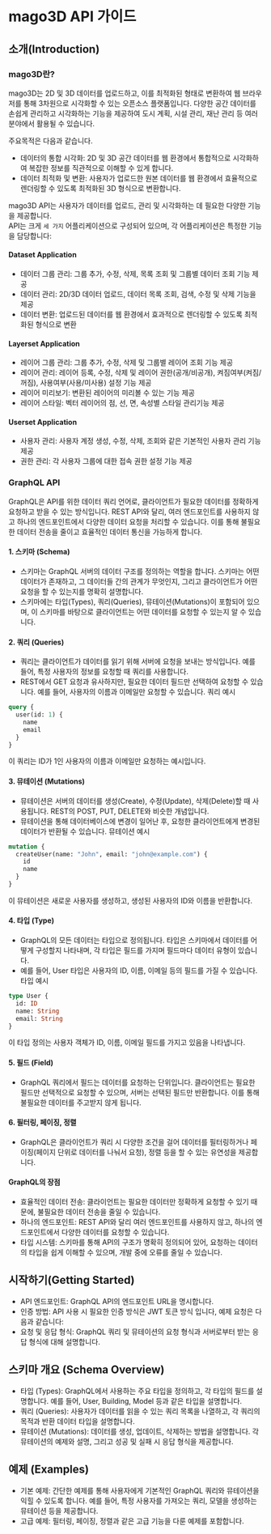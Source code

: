 # mago3D API 가이드

## 소개(Introduction)

### mago3D란?
mago3D는 2D 및 3D 데이터를 업로드하고, 이를 최적화된 형태로 변환하여 웹 브라우저를 통해 3차원으로 시각화할 수 있는 오픈소스 플랫폼입니다. 다양한 공간 데이터를 손쉽게 관리하고 시각화하는 기능을 제공하여 도시 계획, 시설 관리, 재난 관리 등 여러 분야에서 활용될 수 있습니다.

주요목적은 다음과 같습니다.

* 데이터의 통합 시각화: 2D 및 3D 공간 데이터를 웹 환경에서 통합적으로 시각화하여 복잡한 정보를 직관적으로 이해할 수 있게 합니다.
* 데이터 최적화 및 변환: 사용자가 업로드한 원본 데이터를 웹 환경에서 효율적으로 렌더링할 수 있도록 최적화된 3D 형식으로 변환합니다.

mago3D API는 사용자가 데이터를 업로드, 관리 및 시각화하는 데 필요한 다양한 기능을 제공합니다.  
API는 크게 `세 가지` 어플리케이션으로 구성되어 있으며, 각 어플리케이션은 특정한 기능을 담당합니다:

#### Dataset Application
* 데이터 그룹 관리: 그룹 추가, 수정, 삭제, 목록 조회 및 그룹별 데이터 조회 기능 제공
* 데이터 관리: 2D/3D 데이터 업로드, 데이터 목록 조회, 검색, 수정 및 삭제 기능을 제공
* 데이터 변환: 업로드된 데이터를 웹 환경에서 효과적으로 렌더링할 수 있도록 최적화된 형식으로 변환

#### Layerset Application
* 레이어 그룹 관리: 그룹 추가, 수정, 삭제 및 그룹별 레이어 조회 기능 제공
* 레이어 관리: 레이어 등록, 수정, 삭제 및 레이어 권한(공개/비공개), 켜짐여부(켜짐/꺼짐), 사용여부(사용/미사용) 설정 기능 제공 
* 레이어 미리보기: 변환된 레이어의 미리볼 수 있는 기능 제공
* 레이어 스타일: 벡터 레이어의 점, 선, 면, 속성별 스타일 관리기능 제공

#### Userset Application
* 사용자 관리: 사용자 계정 생성, 수정, 삭제, 조회와 같은 기본적인 사용자 관리 기능 제공
* 권한 관리: 각 사용자 그룹에 대한 접속 권한 설정 기능 제공

### GraphQL API
GraphQL은 API를 위한 데이터 쿼리 언어로, 클라이언트가 필요한 데이터를 정확하게 요청하고 받을 수 있는 방식입니다. REST API와 달리, 여러 엔드포인트를 사용하지 않고 하나의 엔드포인트에서 다양한 데이터 요청을 처리할 수 있습니다. 이를 통해 불필요한 데이터 전송을 줄이고 효율적인 데이터 통신을 가능하게 합니다.

#### 1. 스키마 (Schema)

* 스키마는 GraphQL 서버의 데이터 구조를 정의하는 역할을 합니다. 스키마는 어떤 데이터가 존재하고, 그 데이터들 간의 관계가 무엇인지, 그리고 클라이언트가 어떤 요청을 할 수 있는지를 명확히 설명합니다.
* 스키마에는 타입(Types), 쿼리(Queries), 뮤테이션(Mutations)이 포함되어 있으며, 이 스키마를 바탕으로 클라이언트는 어떤 데이터를 요청할 수 있는지 알 수 있습니다.

#### 2. 쿼리 (Queries)

* 쿼리는 클라이언트가 데이터를 읽기 위해 서버에 요청을 보내는 방식입니다. 예를 들어, 특정 사용자의 정보를 요청할 때 쿼리를 사용합니다.
* REST에서 GET 요청과 유사하지만, 필요한 데이터 필드만 선택하여 요청할 수 있습니다. 예를 들어, 사용자의 이름과 이메일만 요청할 수 있습니다.
쿼리 예시
```graphql
query {
  user(id: 1) {
    name
    email
  }
}
```
이 쿼리는 ID가 1인 사용자의 이름과 이메일만 요청하는 예시입니다.

#### 3. 뮤테이션 (Mutations)

* 뮤테이션은 서버의 데이터를 생성(Create), 수정(Update), 삭제(Delete)할 때 사용됩니다. REST의 POST, PUT, DELETE와 비슷한 개념입니다.
* 뮤테이션을 통해 데이터베이스에 변경이 일어난 후, 요청한 클라이언트에게 변경된 데이터가 반환될 수 있습니다.
뮤테이션 예시
```graphql
mutation {
  createUser(name: "John", email: "john@example.com") {
    id
    name
  }
}
```
이 뮤테이션은 새로운 사용자를 생성하고, 생성된 사용자의 ID와 이름을 반환합니다.

#### 4. 타입 (Type)

* GraphQL의 모든 데이터는 타입으로 정의됩니다. 타입은 스키마에서 데이터를 어떻게 구성할지 나타내며, 각 타입은 필드를 가지며 필드마다 데이터 유형이 있습니다.
* 예를 들어, User 타입은 사용자의 ID, 이름, 이메일 등의 필드를 가질 수 있습니다.
타입 예시
```graphql
type User {
  id: ID
  name: String
  email: String
}
```
이 타입 정의는 사용자 객체가 ID, 이름, 이메일 필드를 가지고 있음을 나타냅니다.

#### 5. 필드 (Field)

* GraphQL 쿼리에서 필드는 데이터를 요청하는 단위입니다. 클라이언트는 필요한 필드만 선택적으로 요청할 수 있으며, 서버는 선택된 필드만 반환합니다. 이를 통해 불필요한 데이터를 주고받지 않게 됩니다.

#### 6. 필터링, 페이징, 정렬

* GraphQL은 클라이언트가 쿼리 시 다양한 조건을 걸어 데이터를 필터링하거나 페이징(페이지 단위로 데이터를 나눠서 요청), 정렬 등을 할 수 있는 유연성을 제공합니다.

#### GraphQL의 장점
* 효율적인 데이터 전송: 클라이언트는 필요한 데이터만 정확하게 요청할 수 있기 때문에, 불필요한 데이터 전송을 줄일 수 있습니다.
* 하나의 엔드포인트: REST API와 달리 여러 엔드포인트를 사용하지 않고, 하나의 엔드포인트에서 다양한 데이터를 요청할 수 있습니다.
* 타입 시스템: 스키마를 통해 API의 구조가 명확히 정의되어 있어, 요청하는 데이터의 타입을 쉽게 이해할 수 있으며, 개발 중에 오류를 줄일 수 있습니다.

## 시작하기(Getting Started)

* API 엔드포인트: GraphQL API의 엔드포인트 URL을 명시합니다.
* 인증 방법: API 사용 시 필요한 인증 방식은 JWT 토큰 방식 입니다, 예제 요청은 다음과 같습니다:
* 요청 및 응답 형식: GraphQL 쿼리 및 뮤테이션의 요청 형식과 서버로부터 받는 응답 형식에 대해 설명합니다.

## 스키마 개요 (Schema Overview)

* 타입 (Types): GraphQL에서 사용하는 주요 타입을 정의하고, 각 타입의 필드를 설명합니다. 예를 들어, User, Building, Model 등과 같은 타입을 설명합니다.
* 쿼리 (Queries): 사용자가 데이터를 읽을 수 있는 쿼리 목록을 나열하고, 각 쿼리의 목적과 반환 데이터 타입을 설명합니다.
* 뮤테이션 (Mutations): 데이터를 생성, 업데이트, 삭제하는 방법을 설명합니다. 각 뮤테이션의 예제와 설명, 그리고 성공 및 실패 시 응답 형식을 제공합니다.

## 예제 (Examples)
* 기본 예제: 간단한 예제를 통해 사용자에게 기본적인 GraphQL 쿼리와 뮤테이션을 익힐 수 있도록 합니다. 예를 들어, 특정 사용자를 가져오는 쿼리, 모델을 생성하는 뮤테이션 등을 제공합니다.
* 고급 예제: 필터링, 페이징, 정렬과 같은 고급 기능을 다룬 예제를 포함합니다.

